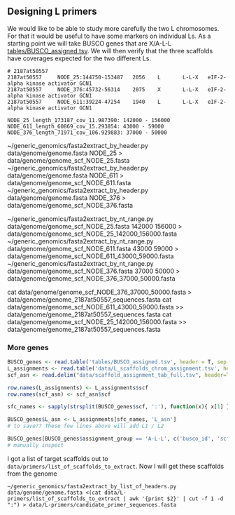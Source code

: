 ## Designing L primers

We would like to be able to study more carefully the two L chromosomes. For that it would be useful to have some markers on individual Ls. As a starting point we will take BUSCO genes that are X/A-L-L [tables/BUSCO_assigned.tsv](tables/BUSCO_assigned.tsv). We will then verify that the three scaffolds have coverages expected for the two different Ls.

```
# 2187at50557
2187at50557     NODE_25:144750-153487   2056    L       L-L-X   eIF-2-alpha kinase activator GCN1
2187at50557     NODE_376:45732-56314    2075    X       L-L-X   eIF-2-alpha kinase activator GCN1
2187at50557     NODE_611:39224-47254    1940    L       L-L-X   eIF-2-alpha kinase activator GCN1
```

```
NODE_25_length_173187_cov_11.987390: 142000 - 156000
NODE_611_length_60869_cov_15.293854: 43000 - 59000
NODE_376_length_71971_cov_106.929883: 37000 - 50000
```

~/generic_genomics/fasta2extract_by_header.py data/genome/genome.fasta NODE_25 > data/genome/genome_scf_NODE_25.fasta
~/generic_genomics/fasta2extract_by_header.py data/genome/genome.fasta NODE_611 > data/genome/genome_scf_NODE_611.fasta
~/generic_genomics/fasta2extract_by_header.py data/genome/genome.fasta NODE_376 > data/genome/genome_scf_NODE_376.fasta

~/generic_genomics/fasta2extract_by_nt_range.py data/genome/genome_scf_NODE_25.fasta 142000 156000 > data/genome/genome_scf_NODE_25_142000_156000.fasta
~/generic_genomics/fasta2extract_by_nt_range.py data/genome/genome_scf_NODE_611.fasta 43000 59000 > data/genome/genome_scf_NODE_611_43000_59000.fasta
~/generic_genomics/fasta2extract_by_nt_range.py data/genome/genome_scf_NODE_376.fasta 37000 50000 > data/genome/genome_scf_NODE_376_37000_50000.fasta


cat data/genome/genome_scf_NODE_376_37000_50000.fasta > data/genome/genome_2187at50557_sequences.fasta
cat data/genome/genome_scf_NODE_611_43000_59000.fasta >> data/genome/genome_2187at50557_sequences.fasta
cat data/genome/genome_scf_NODE_25_142000_156000.fasta >> data/genome/genome_2187at50557_sequences.fasta

### More genes

```R
BUSCO_genes <- read.table('tables/BUSCO_assigned.tsv', header = T, sep = '\t')
L_assignments <- read.table('data/L_scaffolds_chrom_assignment.tsv', header = T, sep = '\t')
scf_asn <- read.delim("data/scaffold_assignment_tab_full.tsv", header=T, stringsAsFactors = F)

row.names(L_assignments) <- L_assignments$scf
row.names(scf_asn) <- scf_asn$scf

sfc_names <- sapply(strsplit(BUSCO_genes$scf, ':'), function(x){ x[1] })

BUSCO_genes$L_asn <- L_assignments[sfc_names, 'L_asn']
# to save?? These few lines above will add L1 / L2

BUSCO_genes[BUSCO_genes$assignment_group == 'A-L-L', c('busco_id', 'scf', 'length', 'assignment', 'L_asn')]
# manually inspect
```

I got a list of target scaffolds out to `data/primers/list_of_scaffolds_to_extract`. Now I will get these scaffolds from the genome

```
~/generic_genomics/fasta2extract_by_list_of_headers.py data/genome/genome.fasta <(cat data/L-primers/list_of_scaffolds_to_extract | awk '{print $2}' | cut -f 1 -d ":") > data/L-primers/candidate_primer_sequences.fasta

```
